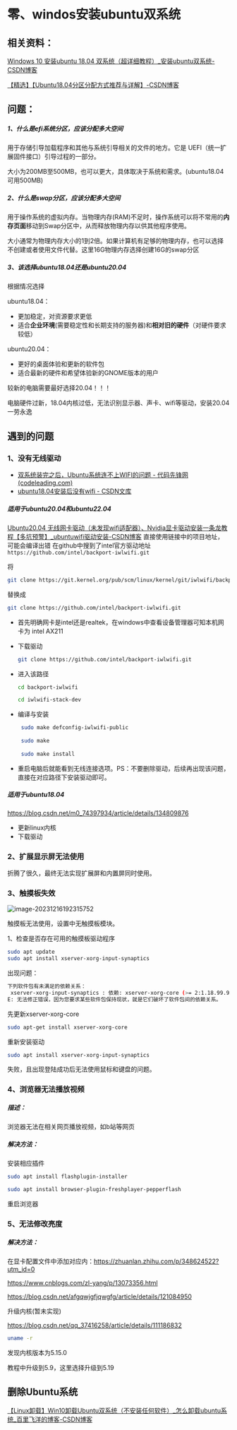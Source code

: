 # 零、windos安装ubuntu双系统

## 相关资料：

[Windows 10 安装ubuntu 18.04 双系统（超详细教程）_安装ubuntu双系统-CSDN博客](https://blog.csdn.net/qq_43106321/article/details/105361644)

[【精选】【Ubuntu18.04分区分配方式推荐与详解】-CSDN博客](https://blog.csdn.net/qq_29960631/article/details/123369207)

## 问题：

##### 1、什么是efi系统分区，应该分配多大空间

用于存储引导加载程序和其他与系统引导相关的文件的地方。它是 UEFI（统一扩展固件接口）引导过程的一部分。

大小为200MB至500MB，也可以更大，具体取决于系统和需求。(ubuntu18.04 可用500MB)

##### 2、什么是swap分区，应该分配多大空间

用于操作系统的虚拟内存。当物理内存(RAM)不足时，操作系统可以将不常用的**内存页面**移动到Swap分区中，从而释放物理内存以供其他程序使用。

大小通常为物理内存大小的1到2倍。如果计算机有足够的物理内存，也可以选择不创建或者使用文件代替。这里16G物理内存选择创建16G的swap分区

##### 3、该选择ubuntu18.04还是ubuntu20.04

根据情况选择

ubuntu18.04：

- 更加稳定，对资源要求更低
- 适合**企业环境**(需要稳定性和长期支持的服务器)和**相对旧的硬件**（对硬件要求较低）

ubuntu20.04：

- 更好的桌面体验和更新的软件包
- 适合最新的硬件和希望体验新的GNOME版本的用户

较新的电脑需要最好选择20.04！！！

电脑硬件过新，18.04内核过低，无法识别显示器、声卡、wifi等驱动，安装20.04一劳永逸

## 遇到的问题

### 1、没有无线驱动

- [双系统装完之后，Ubuntu系统连不上WIFI的问题 - 代码先锋网 (codeleading.com)](https://codeleading.com/article/42485056591/)
- [ubuntu18.04安装后没有wifi - CSDN文库](https://wenku.csdn.net/answer/b74e7077e0d19b293da066a3e293277e)

##### 适用于ubuntu20.04和ubuntu22.04

[Ubuntu20.04 无线网卡驱动（未发现wifi适配器）、Nvidia显卡驱动安装一条龙教程【多坑预警】_ubuntuwifi驱动安装-CSDN博客](https://blog.csdn.net/weixin_52490336/article/details/133139105)
直接使用链接中的项目地址，可能会编译出错
在github中搜到了intel官方驱动地址`https://github.com/intel/backport-iwlwifi.git`

将
```bash
git clone https://git.kernel.org/pub/scm/linux/kernel/git/iwlwifi/backport-iwlwifi.git
```
替换成
```bash
git clone https://github.com/intel/backport-iwlwifi.git
```

- 首先明确网卡是intel还是realtek，在windows中查看设备管理器可知本机网卡为 intel AX211

- 下载驱动

  ```bash
  git clone https://github.com/intel/backport-iwlwifi.git
  ```

- 进入该路径

  ```bash
  cd backport-iwlwifi
  
  cd iwlwifi-stack-dev
  ```

- 编译与安装

  ```bash
   sudo make defconfig-iwlwifi-public
   
   sudo make
   
   sudo make install
  ```

- 重启电脑后就能看到无线连接选项。PS：不要删除驱动，后续再出现该问题，直接在对应路径下安装驱动即可。

##### 适用于ubuntu18.04

https://blog.csdn.net/m0_74397934/article/details/134809876

- 更新linux内核
- 下载驱动

### 2、扩展显示屏无法使用

折腾了很久，最终无法实现扩展屏和内置屏同时使用。

### 3、触摸板失效

![image-20231216192315752](https://raw.githubusercontent.com/letMeEmoForAWhile/typoraImage/main/img/image-20231216192315752.png)

触摸板无法使用，设置中无触摸板模块。

1、检查是否存在可用的触摸板驱动程序

```bash
sudo apt update
sudo apt install xserver-xorg-input-synaptics
```

出现问题：

```bash
下列软件包有未满足的依赖关系：
 xserver-xorg-input-synaptics : 依赖: xserver-xorg-core (>= 2:1.18.99.901)
E: 无法修正错误，因为您要求某些软件包保持现状，就是它们破坏了软件包间的依赖关系。
```

先更新xserver-xorg-core

```bash
sudo apt-get install xserver-xorg-core
```

重新安装驱动

```bash
sudo apt install xserver-xorg-input-synaptics
```

失败，且出现登陆成功后无法使用鼠标和键盘的问题。

### 4、浏览器无法播放视频

##### 描述：

浏览器无法在相关网页播放视频，如b站等网页

##### 解决方法：

安装相应插件

```bash
sudo apt install flashplugin-installer

sudo apt install browser-plugin-freshplayer-pepperflash
```

重启浏览器




### 5、无法修改亮度

##### 解决方法：

在显卡配置文件中添加对应内：https://zhuanlan.zhihu.com/p/348624522?utm_id=0


https://www.cnblogs.com/zl-yang/p/13073356.html



https://blog.csdn.net/afgqwjgfjqwgfg/article/details/121084950


升级内核(暂未实现)

https://blog.csdn.net/qq_37416258/article/details/111186832

```bash
uname -r
```

发现内核版本为5.15.0

教程中升级到5.9，这里选择升级到5.19

## 删除Ubuntu系统

[【Linux卸载】Win10卸载Ubuntu双系统（不安装任何软件）_怎么卸载ubuntu系统_百里飞洋的博客-CSDN博客](https://blog.csdn.net/qq_51513895/article/details/128614127)

